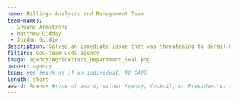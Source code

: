 ```yaml
---
name: Billings Analysis and Management Team
team-names: 
 - Shuana Armstrong
 - Matthew Didday
 - Jordan Goldie
description: Solved an immediate issue that was threatening to derail millions of dollars in commodities traded with China. Their work directly impacted the economic success for producers and the ability for USDA to continue processing export certificates in the future.
filters: GoG-team usda agency
image: agency/Agriculture_Department_Seal.png
banner: agency
team: yes #mark no if an individual, NO CAPS 
length: short
award: Agency #type of award, either Agency, Council, or President's; this is case sensitive so make sure to match the options listed exactly. This section generates the format of the card
---
```

